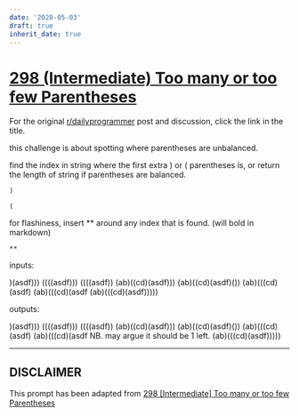 ```yaml
---
date: '2020-05-03'
draft: true
inherit_date: true
---
```


# [298 (Intermediate) Too many or too few Parentheses](https://www.reddit.com/r/dailyprogrammer/comments/5m034l/20170104_challenge_298_intermediate_too_many_or/)

For the original [r/dailyprogrammer](https://www.reddit.com/r/dailyprogrammer/) post and discussion, click the link in the title.

this challenge is about spotting where parentheses are unbalanced.

find the index in string where the first extra ) or ( parentheses is, or return the length of string if parentheses are balanced.


```
)
```

```
(
```
for flashiness, insert ** around any index that is found. (will bold in markdown)


```
**
```
inputs: 

)(asdf)))
((((asdf)))
((((asdf))
(ab)((cd)(asdf)))
(ab)((cd)(asdf)())
(ab)(((cd)(asdf)
(ab)(((cd)(asdf
(ab)(((cd)(asdf)))))  

outputs:

)(asdf)))
((((asdf)))
((((asdf))
(ab)((cd)(asdf)))
(ab)((cd)(asdf)())
(ab)(((cd)(asdf)
(ab)(((cd)(asdf  NB. may argue it should be 1 left.
(ab)(((cd)(asdf)))))


----
## **DISCLAIMER**
This prompt has been adapted from [298 [Intermediate] Too many or too few Parentheses](https://www.reddit.com/r/dailyprogrammer/comments/5m034l/20170104_challenge_298_intermediate_too_many_or/
)
